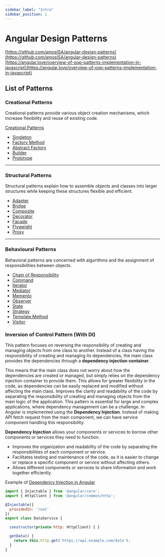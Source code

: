```yaml
---
sidebar_label: "Intro"
sidebar_position: 1
---
```


# Angular Design Patterns

[https://github.com/amosISA/angular-design-patterns](https://github.com/amosISA/angular-design-patterns) <br/>
[https://angular.love/overview-of-oop-patterns-implementation-in-javascript](https://angular.love/overview-of-oop-patterns-implementation-in-javascript) <br/>

## List of Patterns

### Creational Patterns

Creational patterns provide various object creation mechanisms, which increase flexibility and reuse of existing code.

[Creational Patterns](./creational-patterns/index.md)

- [Singleton](./creational-patterns/singleton.md)
- [Factory Method](./creational-patterns/factory-method.md)
- [Abstract Factory](./creational-patterns/abstract-factory.md)
- [Builder](./creational-patterns/builder.md)
- [Prototype](./creational-patterns/prototype.md)

---

### Structural Patterns

Structural patterns explain how to assemble objects and classes into larger structures while keeping these structures flexible and efficient.

- [Adapter](./structural-patterns/adapter.md)
- [Bridge](./structural-patterns/bridge.md)
- [Composite](./structural-patterns/composite.md)
- [Decorator](./structural-patterns/decorator.md)
- [Facade](./structural-patterns/facade.md)
- [Flyweight](./structural-patterns/flyweight.md)
- [Proxy](./structural-patterns/proxy.md)

---

### Behavioural Patterns

Behavioral patterns are concerned with algorithms and the assignment of responsibilities between objects.

- [Chain of Responsibility](./behavioural-patterns/chain-of-responsibility.md)
- [Command](./behavioural-patterns/command.md)
- [Iterator](./behavioural-patterns/iterator.md)
- [Mediator](./behavioural-patterns/mediator.md)
- [Memento](./behavioural-patterns/memento.md)
- [Observer](./behavioural-patterns/observer.md)
- [State](./behavioural-patterns/state.md)
- [Strategy](./behavioural-patterns/strategy.md)
- [Template Method](./behavioural-patterns/template-method.md)
- [Visitor](./behavioural-patterns/visitor.md)

### Inversion of Control Pattern (With DI)

This pattern focuses on reversing the responsibility of creating and managing objects from one class to another. Instead of a class having the responsibility of creating and managing its dependencies, the main class provides the dependencies through a **dependency injection container**.

This means that the main class does not worry about how the dependencies are created or managed, but simply relies on the dependency injection container to provide them. This allows for greater flexibility in the code, as dependencies can be easily replaced and modified without affecting the main class. Improves the clarity and readability of the code by separating the responsibility of creating and managing objects from the main logic of the application. This pattern is essential for large and complex applications, where dependency management can be a challenge. In Angular is implemented using the **Dependency Injection**. Instead of making API fetch request from the main component, we can have service component handling this responsibility.

**Dependency Injection** allows your components or services to borrow other components or services they need to function.

- Improves the organization and readability of the code by separating the responsibilities of each component or service.
- Facilitates testing and maintenance of the code, as it is easier to change or replace a specific component or service without affecting others.
- Allows different components or services to share information and work together efficiently.

Example of [Dependency Injection in Angular](../dependency-injection.md#di-mechanism)

```js
import { Injectable } from '@angular/core';
import { HttpClient } from '@angular/common/http';

@Injectable({
  providedIn: 'root'
})
export class DataService {

  constructor(private http: HttpClient) { }

  getData() {
    return this.http.get('https://api.example.com/data');
  }
}
```
